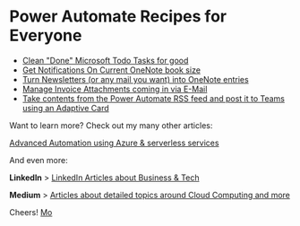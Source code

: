 # Power Automate Recipes for Everyone

* [Clean "Done" Microsoft Todo Tasks for good](./clean%20todo%20tasks%20for%20good.md)
* [Get Notifications On Current OneNote book size](./onenote%20book%20size%20notification.md)
* [Turn Newsletters (or any mail you want) into OneNote entries](./turn%20newsletters%20in%20onenote%20entries.md)
* [Manage Invoice Attachments coming in via E-Mail](./manage%20invoice%20mails.md)
* [Take contents from the Power Automate RSS feed and post it to Teams using an Adaptive Card](./rss%20feed%20to%20teams%20adaptive%20card.md)

Want to learn more? Check out my many other articles:

[Advanced Automation using Azure & serverless services](https://medium.com/serverless-and-lowocode-pioneers/using-logic-apps-to-orchestrate-a-complex-video-processing-process-flow-a0ef20237511)

And even more:

**LinkedIn** > [LinkedIn Articles about Business & Tech](https://www.linkedin.com/today/author/mbrueckner)

**Medium** > [Articles about detailed topics around Cloud Computing and more](https://medium.com/@mohammedbrueckner)

Cheers!
[Mo](https://platformeconomies.com)
